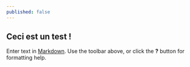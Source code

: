 ```yaml
---
published: false
---
```

## Ceci est un test !

Enter text in [Markdown](http://daringfireball.net/projects/markdown/). Use the toolbar above, or click the **?** button for formatting help.
